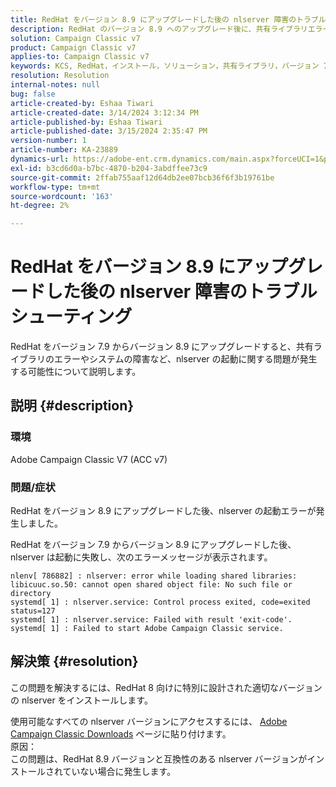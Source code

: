 ```yaml
---
title: RedHat をバージョン 8.9 にアップグレードした後の nlserver 障害のトラブルシューティング
description: RedHat のバージョン 8.9 へのアップグレード後に、共有ライブラリエラーやAdobe Campaign Classicサービスの問題を含む nlserver のエラーを解決する方法について説明します。
solution: Campaign Classic v7
product: Campaign Classic v7
applies-to: Campaign Classic v7
keywords: KCS, RedHat，インストール，ソリューション，共有ライブラリ，バージョン 7.9，バージョン 8.9，アップグレード， nlserver，終了コード
resolution: Resolution
internal-notes: null
bug: false
article-created-by: Eshaa Tiwari
article-created-date: 3/14/2024 3:12:34 PM
article-published-by: Eshaa Tiwari
article-published-date: 3/15/2024 2:35:47 PM
version-number: 1
article-number: KA-23889
dynamics-url: https://adobe-ent.crm.dynamics.com/main.aspx?forceUCI=1&pagetype=entityrecord&etn=knowledgearticle&id=ff036546-15e2-ee11-904c-6045bd03c412
exl-id: b3cd6d0a-b7bc-4870-b204-3abdffee73c9
source-git-commit: 2ffab755aaf12d64db2ee07bcb36f6f3b19761be
workflow-type: tm+mt
source-wordcount: '163'
ht-degree: 2%

---
```


# RedHat をバージョン 8.9 にアップグレードした後の nlserver 障害のトラブルシューティング


RedHat をバージョン 7.9 からバージョン 8.9 にアップグレードすると、共有ライブラリのエラーやシステムの障害など、nlserver の起動に関する問題が発生する可能性について説明します。

## 説明 {#description}


### 環境

Adobe Campaign Classic V7 (ACC v7)

### 問題/症状

RedHat をバージョン 8.9 にアップグレードした後、nlserver の起動エラーが発生しました。

RedHat をバージョン 7.9 からバージョン 8.9 にアップグレードした後、nlserver は起動に失敗し、次のエラーメッセージが表示されます。


```
nlenv[ 786882] : nlserver: error while loading shared libraries: libicuuc.so.50: cannot open shared object file: No such file or directory
systemd[ 1] : nlserver.service: Control process exited, code=exited status=127
systemd[ 1] : nlserver.service: Failed with result 'exit-code'.
systemd[ 1] : Failed to start Adobe Campaign Classic service.
```





## 解決策 {#resolution}


この問題を解決するには、RedHat 8 向けに特別に設計された適切なバージョンの nlserver をインストールします。

使用可能なすべての nlserver バージョンにアクセスするには、 [Adobe Campaign Classic Downloads](https://experience.adobe.com/#/downloads/content/software-distribution/jp/campaign.html) ページに貼り付けます。
<br>原因： <br>
この問題は、RedHat 8.9 バージョンと互換性のある nlserver バージョンがインストールされていない場合に発生します。
